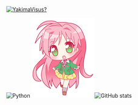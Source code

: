 
[![YakimaVisus?](https://readme-typing-svg.herokuapp.com?color=ca00ff&lines=hi+I+m+Yakima+Visus)](https://git.io/typing-svg)

![Python](https://img.shields.io/badge/python-3670A0?style=for-the-badge&logo=python&logoColor=ca00ff)
![Alt-текст](https://github.com/YakimaVisus/YakimaVisus/blob/main/yakcis.png "Ворк")![GitHub stats](https://github-readme-stats.vercel.app/api?username=YakimaVisus&show_icons=true&theme=jolly)

<!--
**YakimaVisus/YakimaVisus** is a ✨ _special_ ✨ repository because its `README.md` (this file) appears on your GitHub profile.

Here are some ideas to get you started:

- 🔭 I’m currently working on ...
- 🌱 I’m currently learning ...
- 👯 I’m looking to collaborate on ...
- 🤔 I’m looking for help with ...
- 💬 Ask me about 
- 📫 How to reach me: ...
- 😄 Pronouns: ...
- ⚡ Fun fact: ...
-->

